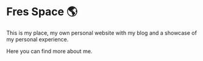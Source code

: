 # Fres Space 🌎

This is my place, my own personal website with my blog and a showcase of my personal experience.

Here you can find more about me.
